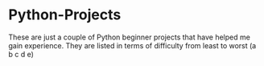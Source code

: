 # Python-Projects
These are just a couple of Python beginner projects that have helped me gain experience.
They are listed in terms of difficulty from least to worst (a  b  c  d  e) 
